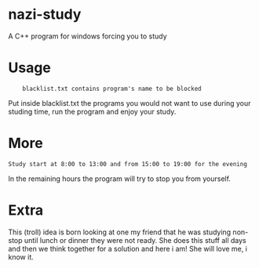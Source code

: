 # nazi-study
A C++ program for windows forcing you to study 

# Usage
        blacklist.txt contains program's name to be blocked 
Put inside blacklist.txt the programs you would not want to use during your studing time, run the program and enjoy your study. 

# More
    Study start at 8:00 to 13:00 and from 15:00 to 19:00 for the evening
In the remaining hours the program will try to stop you from yourself.

# Extra
This (troll) idea is born looking at one my friend that he was studying non-stop until lunch or dinner they were not ready. She does this stuff all days and then we think together for a solution and here i am! She will love me, i know it.
